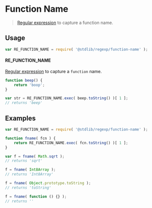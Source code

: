 <!--

@license Apache-2.0

Copyright (c) 2018 The Stdlib Authors.

Licensed under the Apache License, Version 2.0 (the "License");
you may not use this file except in compliance with the License.
You may obtain a copy of the License at

   http://www.apache.org/licenses/LICENSE-2.0

Unless required by applicable law or agreed to in writing, software
distributed under the License is distributed on an "AS IS" BASIS,
WITHOUT WARRANTIES OR CONDITIONS OF ANY KIND, either express or implied.
See the License for the specific language governing permissions and
limitations under the License.

-->

# Function Name

> [Regular expression][regexp] to capture a function name.

<section class="usage">

## Usage

```javascript
var RE_FUNCTION_NAME = require( '@stdlib/regexp/function-name' );
```

#### RE_FUNCTION_NAME

[Regular expression][regexp] to capture a `function` name.

```javascript
function beep() {
    return 'boop';
}

var str = RE_FUNCTION_NAME.exec( beep.toString() )[ 1 ];
// returns 'beep'
```

</section>

<!-- /.usage -->

<section class="examples">

## Examples

<!-- eslint-disable func-names, no-restricted-syntax, no-empty-function -->

<!-- eslint no-undef: "error" -->

```javascript
var RE_FUNCTION_NAME = require( '@stdlib/regexp/function-name' );

function fname( fcn ) {
    return RE_FUNCTION_NAME.exec( fcn.toString() )[ 1 ];
}

var f = fname( Math.sqrt );
// returns 'sqrt'

f = fname( Int8Array );
// returns 'Int8Array'

f = fname( Object.prototype.toString );
// returns 'toString'

f = fname( function () {} );
// returns ''
```

</section>

<!-- /.examples -->

<section class="links">

[regexp]: https://developer.mozilla.org/en-US/docs/Web/JavaScript/Guide/Regular_Expressions

</section>

<!-- /.links -->
